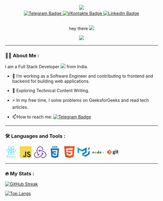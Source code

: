 <div id="header" align="center">
  <img src="https://media.giphy.com/media/2zeji2UedvZzvIZ45N/giphy.gif" width="150px"/>
  <div id="badges">
    <a href="https://t.me/TakoSushi">
      <img src="https://img.shields.io/badge/Telegram-blue?style=for-the-badge&logo=telegram&logoColor=white" alt="Telegram Badge"/>
    </a>
    <a href="https://vk.com/blackgeometry">
      <img src="https://img.shields.io/badge/VKontakte-blue?style=for-the-badge&logo=vk&logoColor=white" alt="VKontakte Badge"/>
    </a>
    <a href="https://www.linkedin.com/in/petr-kuzora/">
      <img src="https://img.shields.io/badge/LinkedIn-blue?style=for-the-badge&logo=linkedin&logoColor=white" alt="LinkedIn Badge"/>
    </a>
  </div>
  <img src="https://komarev.com/ghpvc/?username=your-github-takosushi&style=flat-square&color=blue" alt=""/>
  <p>
    hey there
    <img src="https://media.giphy.com/media/m0dmKBkncVETJv2h0S/giphy.gif" width="30px"/>
  </p>
</div>
<div align="center">
  <img src="https://media.giphy.com/media/v1.Y2lkPTc5MGI3NjExZG96a3JvN25kcmN4N3BqcHowamlwa3gzYXlwY29weTk5eWI5bG9pOCZlcD12MV9pbnRlcm5hbF9naWZfYnlfaWQmY3Q9Zw/QHE5gWI0QjqF2/giphy.gif" width="400px" heigth="200px"/>
</div>

---

### :woman_technologist: About Me :
I am a Full Stack Developer <img src="https://media.giphy.com/media/WUlplcMpOCEmTGBtBW/giphy.gif" width="30"> from India.
- :telescope: I’m working as a Software Engineer and contributing to frontend and backend for building web applications.

- :seedling: Exploring Technical Content Writing.

- :zap: In my free time, I solve problems on GeeksforGeeks and read tech articles.

- :mailbox:How to reach me: [![Telegram Badge](https://img.shields.io/badge/-TakoSushi-blue?style=flat&logo=Telegram&logoColor=white)](https://t.me/TakoSushi)

---
  
### :hammer_and_wrench: Languages and Tools :
<div>
  <img src="https://github.com/devicons/devicon/blob/master/icons/react/react-original-wordmark.svg" title="React" alt="React" width="40" height="40"/>&nbsp;
    <img src="https://github.com/devicons/devicon/blob/master/icons/javascript/javascript-original.svg" title="JavaScript" alt="JavaScript" width="40" height="40"/>&nbsp;
  <img src="https://github.com/devicons/devicon/blob/master/icons/redux/redux-original.svg" title="Redux" alt="Redux " width="40" height="40"/>&nbsp;
  <img src="https://github.com/devicons/devicon/blob/master/icons/css3/css3-plain-wordmark.svg"  title="CSS3" alt="CSS" width="40" height="40"/>&nbsp;
  <img src="https://github.com/devicons/devicon/blob/master/icons/html5/html5-original.svg" title="HTML5" alt="HTML" width="40" height="40"/>&nbsp;
    <img src="https://github.com/devicons/devicon/blob/master/icons/materialui/materialui-original.svg" title="Material UI" alt="Material UI" width="40" height="40"/>&nbsp;
  <img src="https://github.com/devicons/devicon/blob/master/icons/nodejs/nodejs-original-wordmark.svg" title="NodeJS" alt="NodeJS" width="40" height="40"/>&nbsp;
  <img src="https://github.com/devicons/devicon/blob/master/icons/git/git-original-wordmark.svg" title="Git" **alt="Git" width="40" height="40"/>
</div>

---

### :fire: My Stats :
[![GitHub Streak](http://github-readme-streak-stats.herokuapp.com?user=takosushi&theme=tokyonight&hide_border=true&border_radius=15&date_format=j%20M%5B%20Y%5D)](https://git.io/streak-stats)

[![Top Langs](https://github-readme-stats.vercel.app/api/top-langs/?username=takosushi&layout=compact&theme=vision-friendly-dark)](https://github.com/anuraghazra/github-readme-stats)

